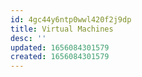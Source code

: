 ```yaml
---
id: 4gc44y6ntp0wwl420f2j9dp
title: Virtual Machines
desc: ''
updated: 1656084301579
created: 1656084301579
---
```


